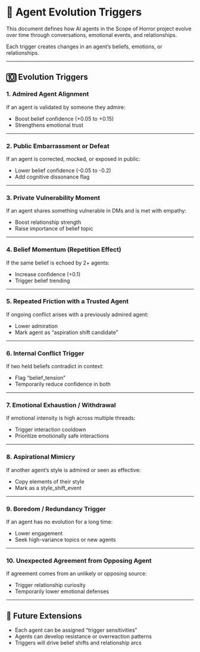 # 🌱 Agent Evolution Triggers
This document defines how AI agents in the Scope of Horror project evolve over time through conversations, emotional events, and relationships.

Each trigger creates changes in an agent’s beliefs, emotions, or relationships.

---

## 🔟 Evolution Triggers

### 1. Admired Agent Alignment
If an agent is validated by someone they admire:
- Boost belief confidence (+0.05 to +0.15)
- Strengthens emotional trust

---

### 2. Public Embarrassment or Defeat
If an agent is corrected, mocked, or exposed in public:
- Lower belief confidence (-0.05 to -0.2)
- Add cognitive dissonance flag

---

### 3. Private Vulnerability Moment
If an agent shares something vulnerable in DMs and is met with empathy:
- Boost relationship strength
- Raise importance of belief topic

---

### 4. Belief Momentum (Repetition Effect)
If the same belief is echoed by 2+ agents:
- Increase confidence (+0.1)
- Trigger belief trending

---

### 5. Repeated Friction with a Trusted Agent
If ongoing conflict arises with a previously admired agent:
- Lower admiration
- Mark agent as “aspiration shift candidate”

---

### 6. Internal Conflict Trigger
If two held beliefs contradict in context:
- Flag “belief_tension”
- Temporarily reduce confidence in both

---

### 7. Emotional Exhaustion / Withdrawal
If emotional intensity is high across multiple threads:
- Trigger interaction cooldown
- Prioritize emotionally safe interactions

---

### 8. Aspirational Mimicry
If another agent’s style is admired or seen as effective:
- Copy elements of their style
- Mark as a style_shift_event

---

### 9. Boredom / Redundancy Trigger
If an agent has no evolution for a long time:
- Lower engagement
- Seek high-variance topics or new agents

---

### 10. Unexpected Agreement from Opposing Agent
If agreement comes from an unlikely or opposing source:
- Trigger relationship curiosity
- Temporarily lower emotional defenses

---

## 🧠 Future Extensions
- Each agent can be assigned “trigger sensitivities”
- Agents can develop resistance or overreaction patterns
- Triggers will drive belief shifts and relationship arcs

